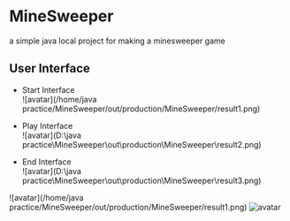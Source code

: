 # MineSweeper
a simple java local project for making a minesweeper game
## User Interface
- Start Interface<br/>
![avatar](/home/java practice/MineSweeper/out/production/MineSweeper/result1.png)

- Play Interface<br/>
![avatar](D:\java practice\MineSweeper\out\production\MineSweeper\result2.png)

- End Interface<br/>
![avatar](D:\java practice\MineSweeper\out\production\MineSweeper\result3.png)

![avatar](/home/java practice/MineSweeper/out/production/MineSweeper/result1.png)
![avatar](/home/picture/1.png)
